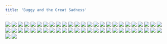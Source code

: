 ```yaml
---
title: 'Buggy and the Great Sadness'
---
```


![](modern1074.jpg)
![](modern1075.jpg)
![](modern1076.jpg)
![](modern1077.jpg)
![](modern1078.jpg)
![](modern1079.jpg)
![](modern1080.jpg)
![](modern1081.jpg)
![](modern1082.jpg)
![](modern1083.jpg)
![](modern1084.jpg)
![](modern1085.jpg)
![](modern1086.jpg)
![](modern1087.jpg)
![](modern1088.jpg)
![](modern1089.jpg)
![](modern1090.jpg)
![](modern1091.jpg)
![](modern1092.jpg)
![](modern1093.jpg)
![](modern1094.jpg)
![](modern1095.jpg)
![](modern1096.jpg)
![](modern1097.jpg)
![](modern1098.jpg)
![](modern1099.jpg)
![](modern1100.jpg)
![](modern1101.jpg)
![](modern1102.jpg)
![](modern1103.jpg)
![](modern1104.jpg)
![](modern1105.jpg)
![](modern1106.jpg)
![](modern1107.jpg)
![](modern1108.jpg)
![](modern1109.jpg)
![](modern1110.jpg)
![](modern1111.jpg)
![](modern1112.jpg)
![](modern1113.jpg)
![](modern1114.jpg)
![](modern1115.jpg)
![](modern1116.jpg)
![](modern1117.jpg)
![](modern1118.jpg)
![](modern1119.jpg)
![](modern1120.jpg)
![](modern1121.jpg)
![](modern1122.jpg)
![](modern1123.jpg)
![](modern1124.jpg)
![](modern1125.jpg)